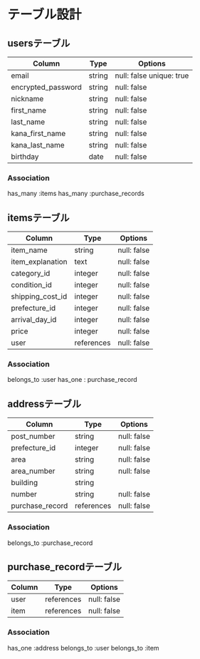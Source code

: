 # テーブル設計

## usersテーブル

| Column             | Type   | Options                   |
| ------------------ | ------ | ------------------------- |
| email              | string | null: false unique: true  |
| encrypted_password | string | null: false               |
| nickname           | string | null: false               |
| first_name         | string | null: false               |
| last_name          | string | null: false               |
| kana_first_name    | string | null: false               |
| kana_last_name     | string | null: false               |
| birthday           | date   | null: false               |

### Association

has_many :items
has_many :purchase_records

## itemsテーブル

| Column              | Type       | Options     |
| ------------------- | ---------- | ----------- |
| item_name           | string     | null: false |
| item_explanation    | text       | null: false |
| category_id         | integer    | null: false |
| condition_id        | integer    | null: false |
| shipping_cost_id    | integer    | null: false |
| prefecture_id       | integer    | null: false |
| arrival_day_id      | integer    | null: false |
| price               | integer    | null: false |
| user                | references | null: false |

### Association

belongs_to :user
has_one    : purchase_record

## addressテーブル

| Column          | Type       | Options     |
| --------------- | ---------- | ----------- |
| post_number     | string     | null: false |
| prefecture_id   | integer    | null: false |
| area            | string     | null: false |
| area_number     | string     | null: false |
| building        | string     |             |
| number          | string     | null: false |
| purchase_record | references | null: false |

### Association

belongs_to :purchase_record

## purchase_recordテーブル

| Column | Type       | Options     |
| ------ | ---------- | ----------- |
| user   | references | null: false |
| item   | references | null: false |

### Association

has_one    :address
belongs_to :user
belongs_to :item